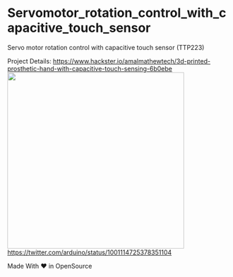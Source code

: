 # Servomotor_rotation_control_with_capacitive_touch_sensor
Servo motor rotation control with  capacitive touch sensor (TTP223)


Project Details: https://www.hackster.io/amalmathewtech/3d-printed-prosthetic-hand-with-capacitive-touch-sensing-6b0ebe
<img src="https://user-images.githubusercontent.com/26376366/94464739-7c9c8f00-01dc-11eb-8e53-ab23d785cadd.png" width="400" height="400" >
https://twitter.com/arduino/status/1001114725378351104


Made With ❤ in OpenSource
